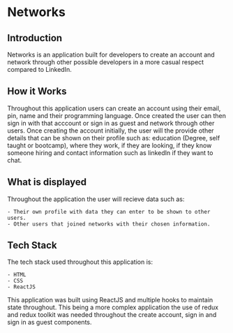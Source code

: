# Networks

## Introduction

Networks is an application built for developers to create an account and network through other possible developers in a more casual respect compared to LinkedIn.

## How it Works

Throughout this application users can create an account using their email, pin, name and their programming language.
Once created the user can then sign in with that acccount or sign in as guest and network through other users. Once creating the account initially, the user will the provide other details that can be shown on their profile such as: education (Degree, self taught or bootcamp), where they work, if they are looking, if they know someone hiring and contact information such as linkedIn if they want to chat.

## What is displayed

Throughout the application the user will recieve data such as:

    - Their own profile with data they can enter to be shown to other users.
    - Other users that joined networks with their chosen information.

## Tech Stack

The tech stack used throughout this application is:

    - HTML
    - CSS
    - ReactJS

This application was built using ReactJS and multiple hooks to maintain state throughout. This being a more complex application the use of redux and redux toolkit was needed throughout the create account, sign in and sign in as guest components.
